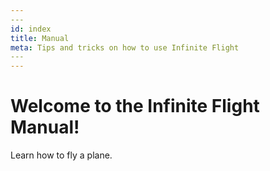 ```yaml
---
​---
id: index
title: Manual
meta: Tips and tricks on how to use Infinite Flight
​---
---
```




# Welcome to the Infinite Flight Manual!

Learn how to fly a plane.